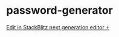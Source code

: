 # password-generator

[Edit in StackBlitz next generation editor ⚡️](https://stackblitz.com/~/github.com/abhilash44444/password-generator)